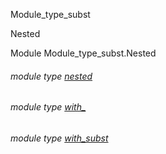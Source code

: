 Module_type_subst

Nested

Module Module_type_subst.Nested

<a id="module-type-nested"></a>

###### module type [nested](Module_type_subst.Nested.module-type-nested.md)

<a id="module-type-with_"></a>

###### module type [with_](Module_type_subst.Nested.module-type-with_.md)

<a id="module-type-with_subst"></a>

###### module type [with_subst](Module_type_subst.Nested.module-type-with_subst.md)